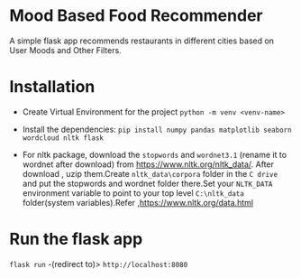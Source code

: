 # Mood Based Food Recommender

A simple flask app recommends restaurants in different cities based on User Moods and Other Filters.

# Installation 

- Create Virtual Environment for the project `python -m venv <venv-name>`
- Install the dependencies:
    `pip install numpy pandas matplotlib seaborn wordcloud nltk flask `

- For nltk package, download the `stopwords` and `wordnet3.1` (rename it to wordnet after download) from https://www.nltk.org/nltk_data/. After download , uzip them.Create `nltk_data\corpora` folder in the `C drive` and put the stopwords and wordnet folder there.Set your `NLTK_DATA` environment variable to point to your top level `C:\nltk_data` folder(system variables).Refer ,https://www.nltk.org/data.html

# Run the flask app
`flask run` -(redirect to)> `http://localhost:8080`


